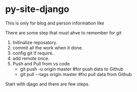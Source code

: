 # py-site-django

This is only for blog and person information like

There are some step that must ahve to remember for git

1. Initinalize reposatory.
2. commit all the work when it done.
3. config git if require.
4. add remote once.
5. Push and Pull from vs code
   - git push -u origin master #for push data to Github
   - git pull --tags origin master #fro pull data from Github

Start with djago and there are few steps.
